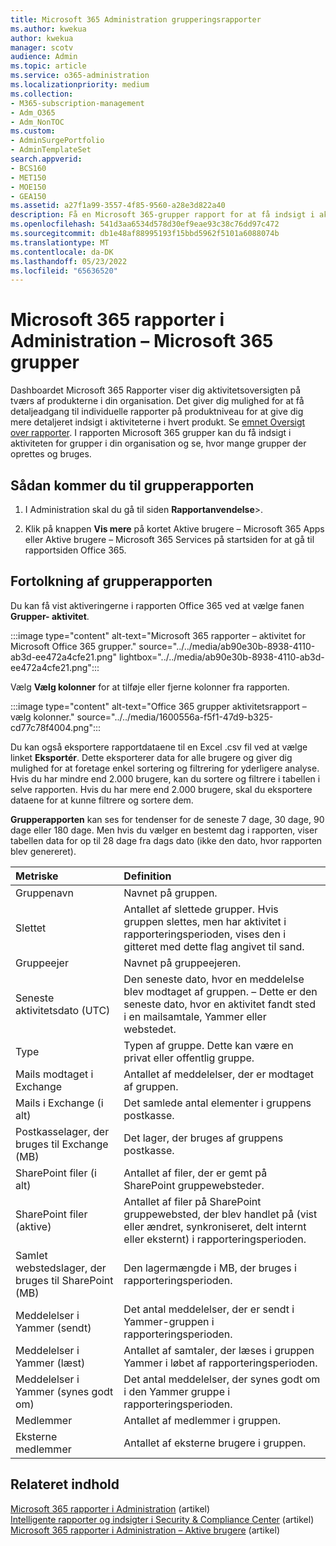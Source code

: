 ```yaml
---
title: Microsoft 365 Administration grupperingsrapporter
ms.author: kwekua
author: kwekua
manager: scotv
audience: Admin
ms.topic: article
ms.service: o365-administration
ms.localizationpriority: medium
ms.collection:
- M365-subscription-management
- Adm_O365
- Adm_NonTOC
ms.custom:
- AdminSurgePortfolio
- AdminTemplateSet
search.appverid:
- BCS160
- MET150
- MOE150
- GEA150
ms.assetid: a27f1a99-3557-4f85-9560-a28e3d822a40
description: Få en Microsoft 365-grupper rapport for at få indsigt i aktiviteterne for grupper i din organisation og se, hvor mange grupper der oprettes og bruges.
ms.openlocfilehash: 541d3aa6534d578d30ef9eae93c38c76dd97c472
ms.sourcegitcommit: db1e48af88995193f15bbd5962f5101a6088074b
ms.translationtype: MT
ms.contentlocale: da-DK
ms.lasthandoff: 05/23/2022
ms.locfileid: "65636520"
---
```

# <a name="microsoft-365-reports-in-the-admin-center---microsoft-365-groups"></a>Microsoft 365 rapporter i Administration – Microsoft 365 grupper

Dashboardet Microsoft 365 Rapporter viser dig aktivitetsoversigten på tværs af produkterne i din organisation. Det giver dig mulighed for at få detaljeadgang til individuelle rapporter på produktniveau for at give dig mere detaljeret indsigt i aktiviteterne i hvert produkt. Se [emnet Oversigt over rapporter](activity-reports.md). I rapporten Microsoft 365 grupper kan du få indsigt i aktiviteten for grupper i din organisation og se, hvor mange grupper der oprettes og bruges.
  
## <a name="how-to-get-to-the-groups-report"></a>Sådan kommer du til grupperapporten

1. I Administration skal du gå til siden **Rapportanvendelse**\>.<a href="https://go.microsoft.com/fwlink/p/?linkid=2074756" target="_blank"></a>

2. Klik på knappen **Vis mere** på kortet Aktive brugere – Microsoft 365 Apps eller Aktive brugere – Microsoft 365 Services på startsiden for at gå til rapportsiden Office 365.
  
## <a name="interpret-the-groups-report"></a>Fortolkning af grupperapporten

Du kan få vist aktiveringerne i rapporten Office 365 ved at vælge fanen **Grupper- aktivitet**.

:::image type="content" alt-text="Microsoft 365 rapporter – aktivitet for Microsoft Office 365 grupper." source="../../media/ab90e30b-8938-4110-ab3d-ee472a4cfe21.png" lightbox="../../media/ab90e30b-8938-4110-ab3d-ee472a4cfe21.png":::

Vælg **Vælg kolonner** for at tilføje eller fjerne kolonner fra rapporten.

:::image type="content" alt-text="Office 365 grupper aktivitetsrapport – vælg kolonner." source="../../media/1600556a-f5f1-47d9-b325-cd77c78f4004.png":::

Du kan også eksportere rapportdataene til en Excel .csv fil ved at vælge linket **Eksportér**. Dette eksporterer data for alle brugere og giver dig mulighed for at foretage enkel sortering og filtrering for yderligere analyse. Hvis du har mindre end 2.000 brugere, kan du sortere og filtrere i tabellen i selve rapporten. Hvis du har mere end 2.000 brugere, skal du eksportere dataene for at kunne filtrere og sortere dem. 

**Grupperapporten** kan ses for tendenser for de seneste 7 dage, 30 dage, 90 dage eller 180 dage. Men hvis du vælger en bestemt dag i rapporten, viser tabellen data for op til 28 dage fra dags dato (ikke den dato, hvor rapporten blev genereret).

|Metriske|Definition|
|:-----|:-----|
|Gruppenavn |Navnet på gruppen. |
|Slettet |Antallet af slettede grupper. Hvis gruppen slettes, men har aktivitet i rapporteringsperioden, vises den i gitteret med dette flag angivet til sand. |
|Gruppeejer |Navnet på gruppeejeren. |
|Seneste aktivitetsdato (UTC) |Den seneste dato, hvor en meddelelse blev modtaget af gruppen. – Dette er den seneste dato, hvor en aktivitet fandt sted i en mailsamtale, Yammer eller webstedet. |
|Type |Typen af gruppe. Dette kan være en privat eller offentlig gruppe. |
|Mails modtaget i Exchange |Antallet af meddelelser, der er modtaget af gruppen.|
|Mails i Exchange (i alt) |Det samlede antal elementer i gruppens postkasse. |
|Postkasselager, der bruges til Exchange (MB) |Det lager, der bruges af gruppens postkasse. |
|SharePoint filer (i alt) |Antallet af filer, der er gemt på SharePoint gruppewebsteder. |
|SharePoint filer (aktive) |Antallet af filer på SharePoint gruppewebsted, der blev handlet på (vist eller ændret, synkroniseret, delt internt eller eksternt) i rapporteringsperioden. |
|Samlet webstedslager, der bruges til SharePoint (MB) |Den lagermængde i MB, der bruges i rapporteringsperioden. |
|Meddelelser i Yammer (sendt) |Det antal meddelelser, der er sendt i Yammer-gruppen i rapporteringsperioden. |
|Meddelelser i Yammer (læst) |Antallet af samtaler, der læses i gruppen Yammer i løbet af rapporteringsperioden. |
|Meddelelser i Yammer (synes godt om) |Det antal meddelelser, der synes godt om i den Yammer gruppe i rapporteringsperioden. |
|Medlemmer |Antallet af medlemmer i gruppen. |
|Eksterne medlemmer |Antallet af eksterne brugere i gruppen.|


## <a name="related-content"></a>Relateret indhold

[Microsoft 365 rapporter i Administration](activity-reports.md) (artikel)\
[Intelligente rapporter og indsigter i Security & Compliance Center](/microsoft-365/security/office-365-security/reports-and-insights-in-security-and-compliance) (artikel)\
[Microsoft 365 rapporter i Administration – Aktive brugere](../../admin/activity-reports/active-users-ww.md) (artikel)

